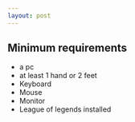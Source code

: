 ```yaml
---
layout: post
---
```


## Minimum requirements

- a pc
- at least 1 hand or 2 feet
- Keyboard
- Mouse
- Monitor
- League of legends installed
